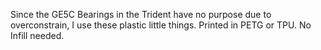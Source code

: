 Since the GE5C Bearings in the Trident have no purpose due to overconstrain, I use these plastic little things. 
Printed in PETG or TPU. No Infill needed.
